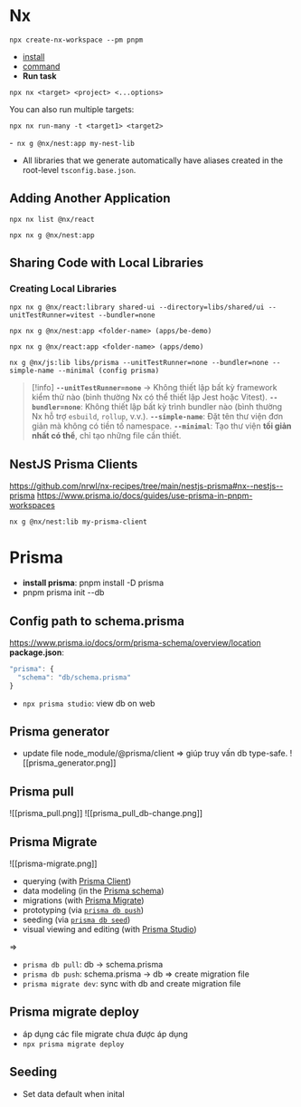 # Nx
```react= 
npx create-nx-workspace --pm pnpm
```
- [install](https://nx.dev/getting-started/installation)
- [command](https://nx.dev/nx-api/nx/executors/run-commands)
- **Run task**
```
npx nx <target> <project> <...options>
```
You can also run multiple targets:
```
npx nx run-many -t <target1> <target2>
```

-` nx g @nx/nest:app my-nest-lib`
- All libraries that we generate automatically have aliases created in the root-level `tsconfig.base.json`.
## Adding Another Application
```npm
npx nx list @nx/react
```

```shell
npx nx g @nx/nest:app 
```
## Sharing Code with Local Libraries
### Creating Local Libraries
```shell
npx nx g @nx/react:library shared-ui --directory=libs/shared/ui --unitTestRunner=vitest --bundler=none
```

```shell
npx nx g @nx/nest:app <folder-name> (apps/be-demo)

npx nx g @nx/react:app <folder-name> (apps/demo)

nx g @nx/js:lib libs/prisma --unitTestRunner=none --bundler=none --simple-name --minimal (config prisma)
```
>[!info]
>**`--unitTestRunner=none`**  → Không thiết lập bất kỳ framework kiểm thử nào (bình thường Nx có thể thiết lập Jest hoặc Vitest).
> **`--bundler=none`**:  Không thiết lập bất kỳ trình bundler nào (bình thường Nx hỗ trợ `esbuild`, `rollup`, v.v.).
>**`--simple-name`**: Đặt tên thư viện đơn giản mà không có tiền tố namespace.
>**`--minimal`**: Tạo thư viện **tối giản nhất có thể**, chỉ tạo những file cần thiết.

## NestJS Prisma Clients
https://github.com/nrwl/nx-recipes/tree/main/nestjs-prisma#nx--nestjs--prisma
https://www.prisma.io/docs/guides/use-prisma-in-pnpm-workspaces
```
nx g @nx/nest:lib my-prisma-client
```
# Prisma
- **install prisma**: pnpm install -D prisma
- pnpm prisma init --db
## Config path to schema.prisma
https://www.prisma.io/docs/orm/prisma-schema/overview/location
**package.json**: 
```javascript
"prisma": {
  "schema": "db/schema.prisma"
}
```
- `npx prisma studio`: view db on web
## Prisma generator
- update file node_module/@prisma/client  => giúp truy vấn db type-safe.
![[prisma_generator.png]]
## Prisma pull
![[prisma_pull.png]]
![[prisma_pull_db-change.png]]
## Prisma Migrate

![[prisma-migrate.png]]

- querying (with [Prisma Client](https://www.prisma.io/docs/orm/prisma-client))
- data modeling (in the [Prisma schema](https://www.prisma.io/docs/orm/prisma-schema))
- migrations (with [Prisma Migrate](https://www.prisma.io/docs/orm/prisma-migrate))
- prototyping (via [`prisma db push`](https://www.prisma.io/docs/orm/reference/prisma-cli-reference#db-push))
- seeding (via [`prisma db seed`](https://www.prisma.io/docs/orm/reference/prisma-cli-reference#db-seed))
- visual viewing and editing (with [Prisma Studio](https://www.prisma.io/studio))



=> 
- `prisma db pull`: db -> schema.prisma
- `prisma db push`: schema.prisma -> db => create migration file
- `prisma migrate dev`: sync with db and create migration file

## Prisma migrate deploy
- áp dụng các file migrate chưa được áp dụng
- `npx prisma migrate deploy`


## Seeding
- Set data default when inital
